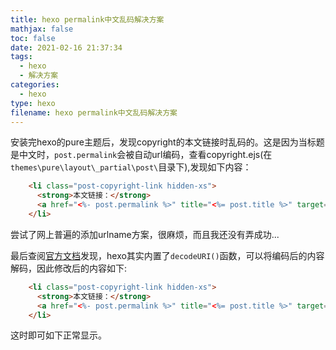 ```yaml
---
title: hexo permalink中文乱码解决方案
mathjax: false
toc: false
date: 2021-02-16 21:37:34
tags: 
  - hexo
  - 解决方案
categories:
  - hexo
type: hexo
filename: hexo permalink中文乱码解决方案
---
```


安装完hexo的pure主题后，发现copyright的本文链接时乱码的。这是因为当标题是中文时，`post.permalink`会被自动url编码，查看copyright.ejs(在`themes\pure\layout\_partial\post\`目录下),发现如下内容：

<!-- more -->

```html
    <li class="post-copyright-link hidden-xs">
      <strong>本文链接：</strong>
      <a href="<%- post.permalink %>" title="<%= post.title %>" target="_blank" rel="external"><%- post.permalink %></a>
    </li>
```



尝试了网上普遍的添加urlname方案，很麻烦，而且我还没有弄成功...

最后查阅[官方文档](https://hexo.io/news/2019/10/14/hexo-4-released/)发现，hexo其实内置了`decodeURI()`函数，可以将编码后的内容解码，因此修改后的内容如下:

```html
    <li class="post-copyright-link hidden-xs">
      <strong>本文链接：</strong>
      <a href="<%- post.permalink %>" title="<%= post.title %>" target="_blank" rel="external"><%- decodeURI(post.permalink) %></a>
    </li>
```

这时即可如下正常显示。